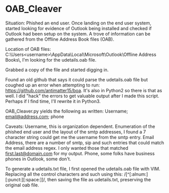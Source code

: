 # OAB_Cleaver

Situation:
  Phished an end user. Once landing on the end user system, started looking for evidence of Outlook being installed and checked if Outlook had been setup on the system. A trove of information can be gathered from the Offline Address Book files (OAB). 
  
  Location of OAB files: C:\Users\<username>\AppData\Local\Microsoft\Outlook\Offline Address Books\\<identifier>\, I'm looking for the udetails.oab file.

Grabbed a copy of the file and started digging in.

Found an old github that says it could parse the udetails.oab file but coughed up an error when attempting to run: https://github.com/antimatter15/boa. It's also in Python2 so there is that as well. I did "hack" the errors to get valuable output after I made this script. Perhaps if I find time, I'll rewrite it in Python3.

OAB_Cleaver.py yields the following as written:
Username; email@address.com; phone

Caveats:
  Username, this is organization dependent. Enumeration of the phished end user and the layout of the smtp addresses, I found a 7 character string could get me the username from the smtp entry.
  Email Address, there are a number of smtp, sip and such entries that could match the email address regex. I only wanted those that matched first.last@domain.com for my output.
  Phone, some folks have business phones in Outlook, some don't.

To generate a udetails.txt file, I first opened the udetails.oab file with VIM. Replacing all the control characters and such using this: /[^[:alnum:][:punct:][:space:]]/, then saving the file as udetails.txt, preserving the original oab file.
